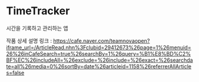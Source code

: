 # TimeTracker
시간을 기록하고 관리하는 앱

작품 상세 설명 링크 : https://cafe.naver.com/teamnovaopen?iframe_url=/ArticleRead.nhn%3Fclubid=29412673%26page=1%26menuid=26%26inCafeSearch=true%26searchBy=1%26query=%B1%E8%BD%C2%BF%EC%26includeAll=%26exclude=%26include=%26exact=%26searchdate=all%26media=0%26sortBy=date%26articleid=1158%26referrerAllArticles=false
